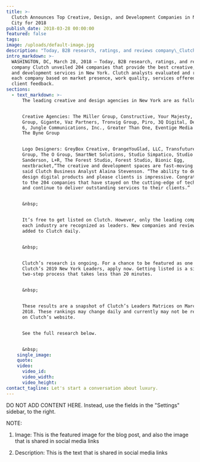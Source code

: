 ```yaml
---
title: >-
  Clutch Announces Top Creative, Design, and Development Companies in New York
  City for 2018
publish_date: 2018-03-28 00:00:00
featured: false
tags:
image: /uploads/default-image.jpg
description: "Today, B2B research, ratings, and reviews company\_Clutch unveiled 204 companies that provide the best creative, design, and development services in New York."
intro_markdown: >-
  WASHINGTON, DC, March 28, 2018 – Today, B2B research, ratings, and reviews
  company Clutch unveiled 204 companies that provide the best creative, design,
  and development services in New York. Clutch analysts evaluated and ranked
  each company based on market presence, work quality, services offered, and
  client feedback.
sections:
  - text_markdown: >-
      The leading creative and design agencies in New York are as follows:


      Creative Agencies: The Miller Group, Constructive, Your Majesty, The O
      Group, Gigante, Vaz Partners, Tronvig Group, Piro, 3Q Digital, Definition
      6, Jungle Communications, Inc., Greater Than One, Eventige Media Group,
      The Byne Group


      Logo Designers: GreyBox Creative, OrangeYouGlad, LLC, Transfuture, Infinia
      Group, The O Group, SmartNet Solutions, Studio Simpatico, Studio
      Sanderson, L+R, The Forest Studio, Forest Studio, Bionic Egg,
      nextbracket,“The creative and development spaces are fast-moving fields,”
      said Clutch Business Analyst Alaina Stevenson. “The ability to develop and
      design digital products and please clients is impressive. Congratulations
      to the 204 companies that have stayed on the cutting-edge of technology
      and continue to deliver outstanding services to their clients.”


      &nbsp;


      It’s free to get listed on Clutch. However, only the leading companies in
      each industry are recognized as leaders. New companies and reviews are
      added to Clutch daily.


      &nbsp;


      Clutch’s research is ongoing. For a chance to be featured as one of
      Clutch’s 2019 New York Leaders, apply now. Getting listed is a simple,
      two-step process that takes less than 20 minutes.


      &nbsp;


      These results are a snapshot of Clutch’s Leaders Matrices on March 19,
      2018. These rankings may change daily and currently may not be reflected
      on Clutch’s website.


      See the full research below.


      &nbsp;
    single_image:
    quote:
    video:
      video_id:
      video_width:
      video_height:
contact_tagline: Let's start a conversation about luxury.
---
```


DO NOT ADD CONTENT HERE. Instead, use the fields in the "Settings" sidebar, to the right.

NOTE:

1. Image: This is the featured image for the blog post, and also the image that is shared in social media links

2. Description: This is the text that is shared in social media links
